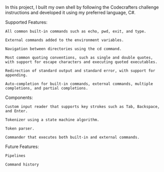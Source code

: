 In this project, I built my own shell by following the Codecrafters challenge instructions and developed it using my preferred language, C#.

Supported Features:

    All common built-in commands such as echo, pwd, exit, and type.

    External commands added to the environment variables.

    Navigation between directories using the cd command.

    Most common quoting conventions, such as single and double quotes, with support for escape characters and executing quoted executables.

    Redirection of standard output and standard error, with support for appending.

    Auto-completion for built-in commands, external commands, multiple completions, and partial completions.

Components:

    Custom input reader that supports key strokes such as Tab, Backspace, and Enter.

    Tokenizer using a state machine algorithm.

    Token parser.

    Commander that executes both built-in and external commands.

Future Features:

    Pipelines

    Command history